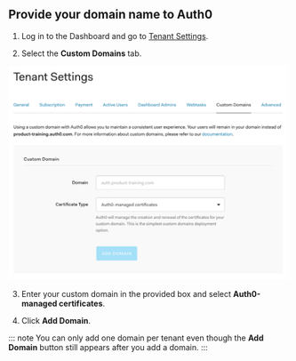 ## Provide your domain name to Auth0

1. Log in to the Dashboard and go to [Tenant Settings](${manage_url}/#/tenant). 

2. Select the **Custom Domains** tab.

  ![](/media/articles/custom-domains/custom-domains.png)

3. Enter your custom domain in the provided box and select **Auth0-managed certificates**. 

4. Click **Add Domain**.

  ::: note
  You can only add one domain per tenant even though the **Add Domain** button still appears after you add a domain.
  :::
